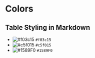 # Colors

## Table Styling in Markdown

- ![#f03c15](https://via.placeholder.com/35/f03c15/000000?text=+) `#f03c15`
- ![#c5f015](https://via.placeholder.com/35/c5f015/000000?text=+) `#c5f015`
- ![#1589F0](https://via.placeholder.com/35/1589F0/000000?text=+) `#1589F0`
